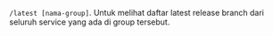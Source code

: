 `/latest [nama-group]`. Untuk melihat daftar latest release branch dari seluruh service yang ada di group tersebut.
